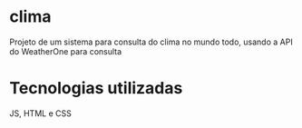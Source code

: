 # clima

Projeto de um sistema para consulta do clima no mundo todo, usando a API do WeatherOne para consulta

# Tecnologias utilizadas
JS, HTML e CSS